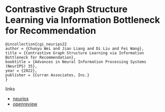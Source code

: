 # Contrastive Graph Structure Learning via Information Bottleneck for Recommendation

```
@incollection{cgi_neurips22
author = {Chunyu Wei and Jian Liang and Di Liu and Fei Wang},
title = {Contrastive Graph Structure Learning via Information Bottleneck for Recommendation},
booktitle = {Advances in Neural Information Processing Systems (NeurIPS) 35},
year = {2022},
publisher = {Curran Associates, Inc.}
}
```

links
- [neurips](https://nips.cc/Conferences/2022/Schedule?showEvent=54116)
- [openreview](https://openreview.net/forum?id=lhl_rYNdiH6)
